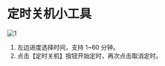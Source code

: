 # 定时关机小工具
![1](https://github.com/user-attachments/assets/b9f3b1eb-22fd-4e76-9b5a-407df9ec6414)
1. 左边进度选择时间，支持 1~60 分钟。
2. 点击【定时关机】按钮开始定时，再次点击取消定时。

